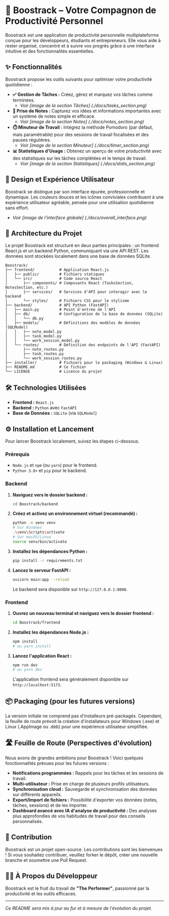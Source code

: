 # 🚀 Boostrack – Votre Compagnon de Productivité Personnel

Boostrack est une application de productivité personnelle multiplateforme conçue pour les développeurs, étudiants et entrepreneurs. Elle vous aide à rester organisé, concentré et à suivre vos progrès grâce à une interface intuitive et des fonctionnalités essentielles.

## ✨ Fonctionnalités

Boostrack propose les outils suivants pour optimiser votre productivité quotidienne :

* **✅ Gestion de Tâches :** Créez, gérez et marquez vos tâches comme terminées.
    * *Voir [image de la section Tâches] (./docs/tasks_section.png)*
* **📝 Prise de Notes :** Capturez vos idées et informations importantes avec un système de notes simple et efficace.
    * *Voir [image de la section Notes] (./docs/notes_section.png)*
* **⏱️ Minuteur de Travail :** Intégrez la méthode Pomodoro (par défaut, mais paramétrable) pour des sessions de travail focalisées et des pauses régulières.
    * *Voir [image de la section Minuteur] (./docs/timer_section.png)*
* **📊 Statistiques d'Usage :** Obtenez un aperçu de votre productivité avec des statistiques sur les tâches complétées et le temps de travail.
    * *Voir [image de la section Statistiques] (./docs/stats_section.png)*

## 🎨 Design et Expérience Utilisateur

Boostrack se distingue par son interface épurée, professionnelle et dynamique. Les couleurs douces et les icônes conviviales contribuent à une expérience utilisateur agréable, pensée pour une utilisation quotidienne sans effort.

* *Voir [image de l'interface globale] (./docs/overall_interface.png)*

## 🧱 Architecture du Projet

Le projet Boostrack est structuré en deux parties principales : un frontend React.js et un backend Python, communiquant via une API REST. Les données sont stockées localement dans une base de données SQLite.

```
Boostrack/
├── frontend/           # Application React.js
│   ├── public/         # Fichiers statiques
│   └── src/            # Code source React
│       ├── components/ # Composants React (TasksSection, NotesSection, etc.)
│       ├── services/   # Services d'API pour interagir avec le backend
│       └── styles/     # Fichiers CSS pour le stylisme
├── backend/            # API Python (FastAPI)
│   ├── main.py         # Point d'entrée de l'API
│   ├── db/             # Configuration de la base de données (SQLite)
│   │   └── db.py
│   ├── models/         # Définitions des modèles de données (SQLModel)
│   │   ├── note_model.py
│   │   ├── task_model.py
│   │   └── work_session_model.py
│   └── routes/         # Définition des endpoints de l'API (FastAPI)
│       ├── note_routes.py
│       ├── task_routes.py
│       └── work_session_routes.py
├── installer/          # Fichiers pour le packaging (Windows & Linux)
├── README.md           # Ce fichier
└── LICENSE             # Licence du projet
```

## 🛠️ Technologies Utilisées

* **Frontend :** `React.js`
* **Backend :** `Python` avec `FastAPI`
* **Base de Données :** `SQLite` (via `SQLModel`)

## ⚙️ Installation et Lancement

Pour lancer Boostrack localement, suivez les étapes ci-dessous.

### Prérequis

* `Node.js` et `npm` (ou `yarn`) pour le frontend.
* `Python 3.8+` et `pip` pour le backend.

### Backend

1.  **Naviguez vers le dossier backend :**
    ```bash
    cd Boostrack/backend
    ```
2.  **Créez et activez un environnement virtuel (recommandé) :**
    ```bash
    python -m venv venv
    # Sur Windows
    .\venv\Scripts\activate
    # Sur macOS/Linux
    source venv/bin/activate
    ```
3.  **Installez les dépendances Python :**
    ```bash
    pip install -r requirements.txt
    ```
    
4.  **Lancez le serveur FastAPI :**
    ```bash
    uvicorn main:app --reload
    ```
    Le backend sera disponible sur `http://127.0.0.1:8000`.

### Frontend

1.  **Ouvrez un nouveau terminal et naviguez vers le dossier frontend :**
    ```bash
    cd Boostrack/frontend
    ```
2.  **Installez les dépendances Node.js :**
    ```bash
    npm install
    # ou yarn install
    ```
3.  **Lancez l'application React :**
    ```bash
    npm run dev
    # ou yarn dev
    ```
    L'application frontend sera généralement disponible sur `http://localhost:5173`.

## 📦 Packaging (pour les futures versions)

La version initiale ne comprend pas d'installeurs pré-packagés. Cependant, la feuille de route prévoit la création d'installateurs pour Windows (.exe) et Linux (.AppImage ou .deb) pour une expérience utilisateur simplifiée.

## 🛣️ Feuille de Route (Perspectives d'évolution)

Nous avons de grandes ambitions pour Boostrack ! Voici quelques fonctionnalités prévues pour les futures versions :

* **Notifications programmées :** Rappels pour les tâches et les sessions de travail.
* **Multi-utilisateur :** Prise en charge de plusieurs profils utilisateurs.
* **Synchronisation cloud :** Sauvegarde et synchronisation des données sur différents appareils.
* **Export/Import de fichiers :** Possibilité d'exporter vos données (notes, tâches, sessions) et de les importer.
* **Dashboard avancé avec IA d'analyse de productivité :** Des analyses plus approfondies de vos habitudes de travail pour des conseils personnalisés.

## 🤝 Contribution

Boostrack est un projet open-source. Les contributions sont les bienvenues ! Si vous souhaitez contribuer, veuillez forker le dépôt, créer une nouvelle branche et soumettre une Pull Request.

## 👨‍💻 À Propos du Développeur

Boostrack est le fruit du travail de **"The Performer"**, passionné par la productivité et les outils efficaces.

---

*Ce README sera mis à jour au fur et à mesure de l'évolution du projet.*